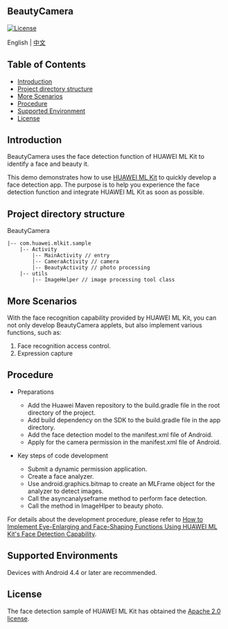 ## BeautyCamera
[![License](https://img.shields.io/badge/Docs-hmsguides-brightgreen)](https://developer.huawei.com/consumer/en/doc/development/HMS-Guides/ml-introduction-4)

English | [中文](https://github.com/HMS-Core/hms-ml-demo/blob/master/ApplicationCases/BeautyCamera/README_ZH.md)

## Table of Contents

  * [Introduction](#Introduction)
  * [Project directory structure](#project-directory-structure)
  * [More Scenarios](#more-scenarios)
  * [Procedure](#procedure)
  * [Supported Environment](#supported-environment)
  * [License](#license)


## Introduction
BeautyCamera uses the face detection function of HUAWEI ML Kit to identify a face and beauty it.
    
This demo demonstrates how to use [HUAWEI ML Kit](https://developer.huawei.com/consumer/en/hms/huawei-mlkit) to quickly develop a face detection app. The purpose is to help you experience the face detection function and integrate HUAWEI ML Kit as soon as possible.

## Project directory structure
BeautyCamera

    |-- com.huawei.mlkit.sample
        |-- Activity
            |-- MainActivity // entry
            |-- CameraActivity // camera
            |-- BeautyActivity // photo processing
        |-- utils
            |-- ImageHelper // image processing tool class

## More Scenarios
With the face recognition capability provided by HUAWEI ML Kit, you can not only develop BeautyCamera applets, but also implement various functions, such as:
1. Face recognition access control.
2. Expression capture

## Procedure
- Preparations
  - Add the Huawei Maven repository to the build.gradle file in the root directory of the project.
  - Add build dependency on the SDK to the build.gradle file in the app directory.
  - Add the face detection model to the manifest.xml file of Android.
  - Apply for the camera permission in the manifest.xml file of Android.

- Key steps of code development
  - Submit a dynamic permission application.
  - Create a face analyzer.
  - Use android.graphics.bitmap to create an MLFrame object for the analyzer to detect images.
  - Call the asyncanalyseframe method to perform face detection.
  - Call the method in ImageHlper to beauty photo.

For details about the development procedure, please refer to [How to Implement Eye-Enlarging and Face-Shaping Functions Using HUAWEI ML Kit's Face Detection Capability](https://forums.developer.huawei.com/forumPortal/en/topic/0201379573209780438?ha_source=hms1).

## Supported Environments
Devices with Android 4.4 or later are recommended.

##  License
The face detection sample of HUAWEI ML Kit has obtained the [Apache 2.0 license](http://www.apache.org/licenses/LICENSE-2.0).

